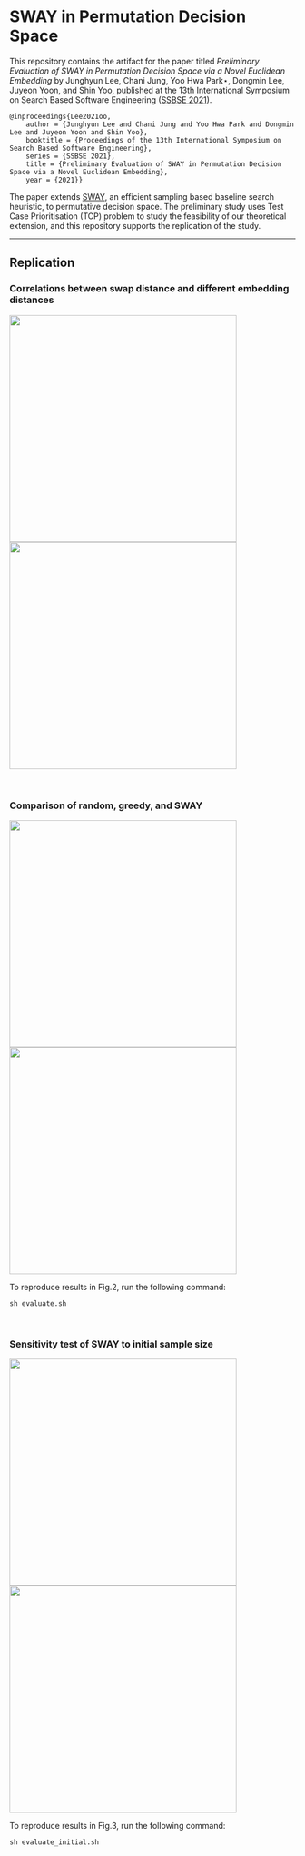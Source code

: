 # SWAY in Permutation Decision Space

This repository contains the artifact for the paper titled *Preliminary Evaluation of SWAY in Permutation Decision Space via a Novel Euclidean Embedding* by Junghyun Lee, Chani Jung, Yoo Hwa Park⋆, Dongmin Lee, Juyeon Yoon, and Shin Yoo, published at the 13th International Symposium on Search Based Software Engineering ([SSBSE 2021](https://conf.researchr.org/home/ssbse-2021)).

```
@inproceedings{Lee2021oo,
    author = {Junghyun Lee and Chani Jung and Yoo Hwa Park and Dongmin Lee and Juyeon Yoon and Shin Yoo},
    booktitle = {Proceedings of the 13th International Symposium on Search Based Software Engineering},
    series = {SSBSE 2021},
    title = {Preliminary Evaluation of SWAY in Permutation Decision Space via a Novel Euclidean Embedding},
    year = {2021}}
```

The paper extends [SWAY](https://ieeexplore.ieee.org/document/8249828), an efficient sampling based baseline search heuristic, to permutative decision space. The preliminary study uses Test Case Prioritisation (TCP) problem to study the feasibility of our theoretical extension, and this repository supports the replication of the study.

---

## Replication

### Correlations between swap distance and different embedding distances
<img src="https://user-images.githubusercontent.com/17661005/125710625-1d8aabc7-fe66-49e6-b652-8c45acf0d43d.png" width="400"/> <img src="https://user-images.githubusercontent.com/17661005/125710961-f1008bff-6b02-44a0-89ba-a8194cda0152.png" width="400"/>
<!-- ![](https://user-images.githubusercontent.com/17661005/125710625-1d8aabc7-fe66-49e6-b652-8c45acf0d43d.png) ![](https://user-images.githubusercontent.com/17661005/125710961-f1008bff-6b02-44a0-89ba-a8194cda0152.png) -->

<br/>

### Comparison of random, greedy, and SWAY
<img src="https://user-images.githubusercontent.com/46154572/125720279-0e6b16de-3e21-48b8-996e-34313bcfa374.png" width="400"/> <img src="https://user-images.githubusercontent.com/46154572/125720298-d4b95c46-febb-446f-88cd-910c9671073c.png" width="400"/>
<!-- ![](https://user-images.githubusercontent.com/46154572/125720279-0e6b16de-3e21-48b8-996e-34313bcfa374.png) ![](https://user-images.githubusercontent.com/46154572/125720298-d4b95c46-febb-446f-88cd-910c9671073c.png) -->
To reproduce results in Fig.2, run the following command:
```console
sh evaluate.sh
```
<br/>

### Sensitivity test of SWAY to initial sample size
<img src="https://user-images.githubusercontent.com/46154572/125720301-9a672f4e-fd36-4948-90da-436dd4a531d5.png" width="400"/> <img src="https://user-images.githubusercontent.com/46154572/125720305-bdfcdbc6-00ca-4dcd-b061-f2ad6db2d732.png" width="400"/>
<!-- ![](https://user-images.githubusercontent.com/46154572/125720301-9a672f4e-fd36-4948-90da-436dd4a531d5.png) ![](https://user-images.githubusercontent.com/46154572/125720305-bdfcdbc6-00ca-4dcd-b061-f2ad6db2d732.png) -->
To reproduce results in Fig.3, run the following command:
```console
sh evaluate_initial.sh
```


